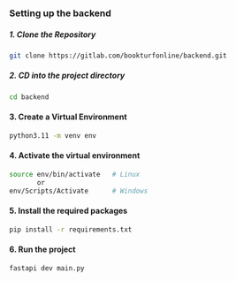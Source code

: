 
### Setting up the backend

##### 1. Clone the Repository

```bash
git clone https://gitlab.com/bookturfonline/backend.git
```

##### 2. CD into the project directory

```bash
cd backend
```

#### 3. Create a Virtual Environment

```bash
python3.11 -m venv env
```

#### 4. Activate the virtual environment

```bash
source env/bin/activate   # Linux
       or
env/Scripts/Activate      # Windows 
```

#### 5. Install the required packages

```bash
pip install -r requirements.txt
```

#### 6. Run the project

```bash
fastapi dev main.py
```


